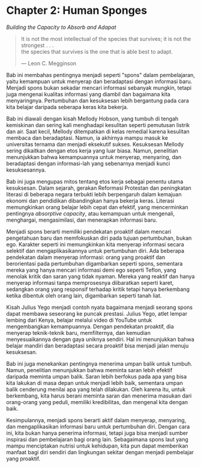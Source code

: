 # Chapter 2: Human Sponges

*Building the Capacity to Absorb and Adapat*

> It is not the most intellectual of the species that survives; it is not the strongest . . .  
the species that survives is the one that is able best to adapt.  
>
> — Leon C. Megginson

Bab ini membahas pentingnya menjadi seperti "spons" dalam pembelajaran, yaitu kemampuan untuk menyerap dan beradaptasi dengan informasi baru. Menjadi spons bukan sekadar mencari informasi sebanyak mungkin, tetapi juga mengenai kualitas informasi yang diambil dan bagaimana kita menyaringnya. Pertumbuhan dan kesuksesan lebih bergantung pada cara kita belajar daripada seberapa keras kita bekerja.

Bab ini diawali dengan kisah Mellody Hobson, yang tumbuh di tengah kemiskinan dan sering kali menghadapi kesulitan seperti pemutusan listrik dan air. Saat kecil, Mellody ditempatkan di kelas remedial karena kesulitan membaca dan beradaptasi. Namun, ia akhirnya mampu masuk ke universitas ternama dan menjadi eksekutif sukses. Kesuksesan Mellody sering dikaitkan dengan etos kerja yang luar biasa. Namun, penelitian menunjukkan bahwa kemampuannya untuk menyerap, menyaring, dan beradaptasi dengan informasi-lah yang sebenarnya menjadi kunci kesuksesannya.

Bab ini juga mengupas mitos tentang etos kerja sebagai penentu utama kesuksesan. Dalam sejarah, gerakan Reformasi Protestan dan peningkatan literasi di beberapa negara terbukti lebih berpengaruh dalam kemajuan ekonomi dan pendidikan dibandingkan hanya bekerja keras. Literasi memungkinkan orang belajar lebih cepat dan efektif, yang mencerminkan pentingnya *absorptive capacity*, atau kemampuan untuk mengenali, menghargai, mengasimilasi, dan menerapkan informasi baru.

Menjadi spons berarti memiliki pendekatan proaktif dalam mencari pengetahuan baru dan memfokuskan diri pada tujuan pertumbuhan, bukan ego. Karakter seperti ini memungkinkan kita menyerap informasi secara selektif dan mengaplikasikannya untuk pertumbuhan diri. Ada beberapa pendekatan dalam menyerap informasi: orang yang proaktif dan berorientasi pada pertumbuhan digambarkan seperti spons, sementara mereka yang hanya mencari informasi demi ego seperti Teflon, yang menolak kritik dan saran yang tidak nyaman. Mereka yang reaktif dan hanya menyerap informasi tanpa memprosesnya diibaratkan seperti karet, sedangkan orang yang responsif terhadap kritik tetapi hanya berkembang ketika dibentuk oleh orang lain, digambarkan seperti tanah liat.

Kisah Julius Yego menjadi contoh nyata bagaimana menjadi seorang spons dapat membawa seseorang ke puncak prestasi. Julius Yego, atlet lempar lembing dari Kenya, belajar melalui video di YouTube untuk mengembangkan kemampuannya. Dengan pendekatan proaktif, dia menyerap teknik-teknik baru, memfilternya, dan kemudian menyesuaikannya dengan gaya uniknya sendiri. Hal ini menunjukkan bahwa belajar mandiri dan beradaptasi secara proaktif bisa menjadi jalan menuju kesuksesan.

Bab ini juga menekankan pentingnya menerima umpan balik untuk tumbuh. Namun, penelitian menunjukkan bahwa meminta saran lebih efektif daripada meminta umpan balik. Saran lebih berfokus pada apa yang bisa kita lakukan di masa depan untuk menjadi lebih baik, sementara umpan balik cenderung menilai apa yang telah dilakukan. Oleh karena itu, untuk berkembang, kita harus berani meminta saran dan menerima masukan dari orang-orang yang peduli, memiliki kredibilitas, dan mengenal kita dengan baik.

Kesimpulannya, menjadi spons berarti aktif dalam menyerap, menyaring, dan mengaplikasikan informasi baru untuk pertumbuhan diri. Dengan cara ini, kita bukan hanya penerima informasi, tetapi juga bisa menjadi sumber inspirasi dan pembelajaran bagi orang lain. Sebagaimana spons laut yang mampu menciptakan nutrisi untuk kehidupan, kita pun dapat memberikan manfaat bagi diri sendiri dan lingkungan sekitar dengan menjadi pembelajar yang proaktif.